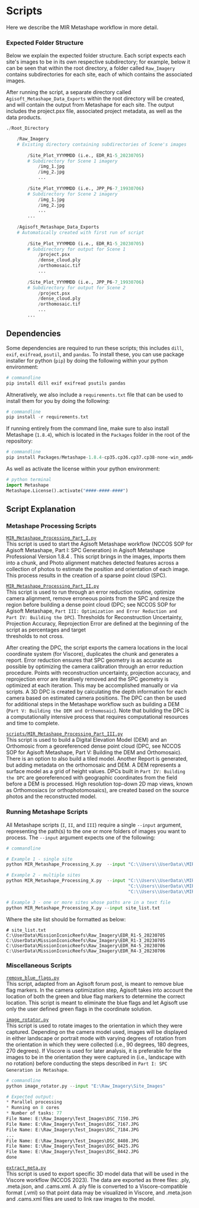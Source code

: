 # Scripts

Here we describe the MIR Metashape workflow in more detail.

### Expected Folder Structure

Below we explain the expected folder structure. Each script expects each site's images to be in 
its own respective subdirectory; for example, below it can be seen that within the root 
directory, a folder called `Raw_Imagery` contains subdirectories for each site, each of which 
contains the associated images.

After running the script, a separate directory called `Agisoft_Metashape_Data_Exports` within the 
root directory will be created, and will contain the output from Metashape for each site. The 
output includes the project.psx file, associated project metadata, as well as the data products.

```python
./Root_Directory

    /Raw_Imagery
    # Existing directory containing subdirectories of Scene's images
        
        /Site_Plot_YYYMMDD (i.e., EDR_R1-5_20230705)
        # Subdirectory for Scene 1 imagery
            /img_1.jpg
            /img_2.jpg
            ...
        
        /Site_Plot_YYYMMDD (i.e., JPP_P6-7_19930706)
        # Subdirectory for Scene 2 imagery
            /img_1.jpg
            /img_2.jpg
            ...
        ...
        
    /Agisoft_Metashape_Data_Exports 
    # Automatically created with first run of script
        
        /Site_Plot_YYYMMDD (i.e., EDR_R1-5_20230705)
        # Subdirectory for output for Scene 1 
            /project.psx
            /dense_cloud.ply
            /orthomosaic.tif
            ...
        
        /Site_Plot_YYYMMDD (i.e., JPP_P6-7_19930706)
        # Subdirectory for output for Scene 2 
            /project.psx
            /dense_cloud.ply
            /orthomosaic.tif
            ...
        ...
```

## Dependencies 

Some dependencies are required to run these scripts; this includes `dill`, `exif`, `exifread`, `psutil`, and `pandas`.
To install these, you can use package installer for python (`pip`) by doing the following within your python 
environment:
```python
# commandline
pip install dill exif exifread psutils pandas
```

Altneratively, we also include a `requirements.txt` file that can be used to install them for you by doing the following:
```python
# commandline
pip install -r requirements.txt
```

If running entirely from the command line, make sure to also install Metashape (`1.8.4`), which is located in the `Packages` 
folder in the root of the repository:
```python
# commandline
pip install Packages/Metashape-1.8.4-cp35.cp36.cp37.cp38-none-win_amd64
```
As well as activate the license within your python environment:
```python
# python terminal
import Metashape
Metashape.License().activate("####-####-####")
```

## Script Explanation 

### Metashape Processing Scripts

[`MIR_Metashape_Processing_Part_I.py`](scripts/MIR_Metashape_Processing_Part_I.py)  
This script is used to start the Agisoft Metashape workflow (NCCOS SOP for Agisoft Metashape, 
  Part I: SPC Generation) in Agisoft Metashape Professional Version 1.8.4 . This script brings 
  in the images, imports them into a chunk, and Photo alignment matches detected features 
  across a collection of photos to estimate the position and orientation of each image. This 
process results in the creation of a sparse point cloud (SPC).

[`MIR_Metashape_Processing_Part_II.py`](scripts/MIR_Metashape_Processing_Part_II.py)  
This script is used to run through an error reduction routine, optimize camera alignment, 
  remove erroneous points from the SPC and resize the region before building a dense point 
  cloud (DPC; see NCCOS SOP for Agisoft Metashape, `Part III: Optimization and Error Reduction and 
  Part IV: Building the DPC`). Thresholds for Reconstruction Uncertainty, Projection Accuracy, 
Reprojection Error are defined at the beginning of the script as percentages and target  
  thresholds to not cross.   

After creating the DPC, the script exports the camera locations in 
  the local coordinate system (for Viscore), duplicates the chunk and generates a report. 
  Error reduction ensures that SPC geometry is as accurate as possible by optimizing the 
  camera calibration through an error reduction procedure. Points with reconstruction 
  uncertainty, projection accuracy, and reprojection error are iteratively removed and the SPC 
  geometry is optimized at each iteration. This may be accomplished manually or via scripts. A 
  3D DPC is created by calculating the depth information for each camera based on estimated 
  camera positions. The DPC can then be used for additional steps in the Metashape workflow 
  such as building a DEM (`Part V: Building the DEM and Orthomosaic`). Note that building the 
  DPC is a computationally intensive process that requires computational resources and time to 
  complete.

[`scripts/MIR_Metashape_Processing_Part_III.py`](MIR_Metashape_Processing_Part_III.py)  
This script is used to build a Digital Elevation Model (DEM) and an Orthomosic from a 
georeferenced dense point cloud (DPC, see NCCOS SOP for Agisoft Metashape, Part V: Building the 
DEM and Orthomosaic). There is an option to also build a tiled model. Another Report is 
generated, but adding metadata on the orthomosaic and DEM. A DEM represents a surface model as 
a grid of height values. DPCs built in `Part IV: Building the DPC` are georeferenced with 
geographic coordinates from the field before a DEM is processed. High resolution top-down 2D 
map views, known as Orthomosiacs (or orthophotomosaics), are created based on the source photos 
and the reconstructed model. 

### Running Metashape Scripts

All Metashape scripts (`I`, `II`, and `III`) require a single `--input` argument, representing the path(s) to the one or more folders of images you 
want to process. The `--input` argument expects one of the following:
```python
# commandline

# Example 1 - single site
python MIR_Metashape_Processing_X.py  --input "C:\\Users\\UserData\\MIR\\Raw_Imagery\\EDR_R1-5_20230705\\"

# Example 2 - multiple sites 
python MIR_Metashape_Processing_X.py  --input "C:\\Users\\UserData\\MIR\\Raw_Imagery\\EDR_R1-1_20230705\\" \
                                              "C:\\Users\\UserData\\MIR\\Raw_Imagery\\EDR_R1-2_20230705\\" \
                                              "C:\\Users\\UserData\\MIR\\Raw_Imagery\\EDR_R1-3_20230705\\"

# Example 3 - one or more sites whose paths are in a text file
python MIR_Metashape_Processing_X.py --input site_list.txt

```

Where the site list should be formatted as below:
```
# site_list.txt
C:\UserData\MissionIconicReefs\Raw_Imagery\EDR_R1-5_20230705
C:\UserData\MissionIconicReefs\Raw_Imagery\EDR_R1-3_20230705
C:\UserData\MissionIconicReefs\Raw_Imagery\EDR_R4-5_20230706
C:\UserData\MissionIconicReefs\Raw_Imagery\EDR_R4-3_20230706
```


### Miscellaneous Scripts

[`remove_blue_flags.py`](scripts/remove_blue_flags.py)  
This script, adapted from an Agisoft forum post, is meant to remove blue flag markers. In the 
  camera optimization step, Agisoft takes into account the location of both the green and blue 
  flag markers to determine the correct location. This script is meant to eliminate the blue 
  flags and let Agisoft use only the user defined green flags in the coordinate solution. 

[`image_rotator.py`](scripts/image_rotator.py)  
This script is used to rotate images to the orientation in which they were captured. Depending 
  on the camera model used, images will be displayed in either landscape or portrait mode with 
  varying degrees of rotation from the orientation in which they were collected (i.e., 90 
  degrees, 180 degrees, 270 degrees). If Viscore is used for later analysis, it is preferable 
  for the images to be in the orientation they were captured in (i.e., landscape with no 
  rotation) before conducting the steps described in `Part I: SPC Generation in Metashape`.

```python 
# commandline
python image_rotator.py --input "E:\Raw_Imagery\Site_Images"
```
```python
# Expected output:
* Parallel processing
* Running on 8 cores
* Number of tasks: 77
File Name: E:\Raw_Imagery\Test_Images\DSC_7150.JPG
File Name: E:\Raw_Imagery\Test_Images\DSC_7167.JPG
File Name: E:\Raw_Imagery\Test_Images\DSC_7184.JPG
...
File Name: E:\Raw_Imagery\Test_Images\DSC_8408.JPG
File Name: E:\Raw_Imagery\Test_Images\DSC_8425.JPG
File Name: E:\Raw_Imagery\Test_Images\DSC_8442.JPG
done
```

[`extract_meta.py`](scripts/extract_meta.py)  
This script is used to export specific 3D model data that will be used in the Viscore workflow 
  (NCCOS 2023). The data are exported as three files: .ply, .meta.json, and .cams.xml. A .ply 
  file is converted to a Viscore-compatible format (.vml) so that point data may be visualized 
  in Viscore, and .meta.json and .cams.xml files are used to link raw images to the model. 
